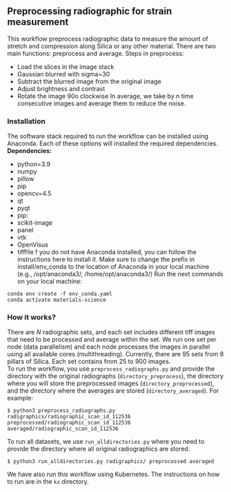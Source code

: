 ## Preprocessing radiographic for strain measurement
This workflow preprocess radiographic data to measure the amount of stretch and compression along Silica or any other material. There are two main functions: preprocess and average. 
Steps in preprocess:
 * Load the slices in the image stack
 * Gaussian blurred with sigma=30
 * Subtract the blurred image from the original image
 * Adjust brightness and contrast
 * Rotate the image 90o clockwise
In average, we take by _n_ time consecutive images and average them to reduce the noise.  
### Installation
The software stack required to run the workflow can be installed using Anaconda. Each of these options will installed the required dependencies.
**Dependencies:**
  * python=3.9
  * numpy
  * pillow
  * pip
  * opencv=4.5
  * qt
  * pyqt
  * pip:
  * scikit-image
  * panel
  * vtk
  * OpenVisus
  * tifffile
f you do not have Anaconda installed, you can follow the instructions here to install it. Make sure to change the prefix in install/env_conda to the location of Anaconda in your local machine (e.g., /opt/anaconda3/, /home/opt/anaconda3/)
Run the next commands on your local machine:
```
conda env create -f env_conda.yaml
conda activate materials-science
```

### How it works?
There are *N* radiographic sets, and each set includes different tiff images that need to be processed and average within the set. We run one set per node (data parallelism) and each node processes the images in parallel using all available cores (multithreading). Currently, there are 95 sets from 8 pillars of Silica. Each set contains from 25 to 900 images.  
To run the workflow, you use `preprocess_radiographs.py` and provide the directory with the original radiographs (`directory_preprocess`), the directory where you will store the preprocessed images (`directory_preprocessed`), and the directory where the averages are stored (`directory_averaged`). 
For example:
```
$ python3 preprocess_radiographs.py radigraphics/radiographic_scan_id_112536 preprocessed/radiographic_scan_id_112536 averaged/radiographic_scan_id_112536 
```
To run all datasets, we use `run_alldirectories.py` where you need to provide the directory where all original radiographics are stored.
```
$ python3 run_alldirectories.py radigraphics/ preprocessed averaged 
```
We have also run this workflow using Kubernetes. The instructions on how to run are in the `ks` directory. 
